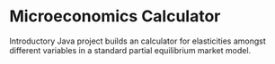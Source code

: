 # Microeconomics Calculator
 Introductory Java project builds an calculator for elasticities amongst different variables in a standard partial equilibrium market model.
